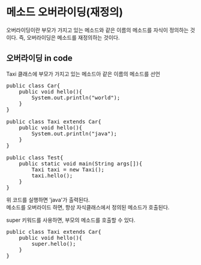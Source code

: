 메소드 오버라이딩(재정의)==========오버라이딩이란 부모가 가지고 있는 메소드와 같은 이름의 메소드를 자식이 정의하는 것이다. 즉, 오버라이딩은 메소드를 재정의하는 것이다.## 오버라이딩 in codeTaxi 클래스에 부모가 가지고 있는 메소드아 같은 이름의 메소드를 선언<pre>public class Car{    public void hello(){        System.out.println("world");    }}public class Taxi extends Car{    public void hello(){        System.out.println("java");    }   }public class Test{    public static void main(String args[]){        Taxi taxi = new Taxi();        taxi.hello();    }}</pre>위 코드를 실행하면 'java'가 출력된다.  메소드를 오버라이드 하면, 항상 자식클래스에서 정의된 메소드가 호출된다.  super 키워드를 사용하면, 부모의 메소드를 호출할 수 있다.  <pre>public class Taxi extends Car{    public void hello(){        super.hello();    }}</pre>